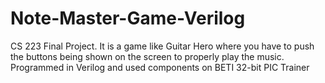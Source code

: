 # Note-Master-Game-Verilog
CS 223 Final Project. It is a game like Guitar Hero where you have to push the buttons being shown on the screen to properly play the music. Programmed in Verilog and used components on BETI 32-bit PIC Trainer
